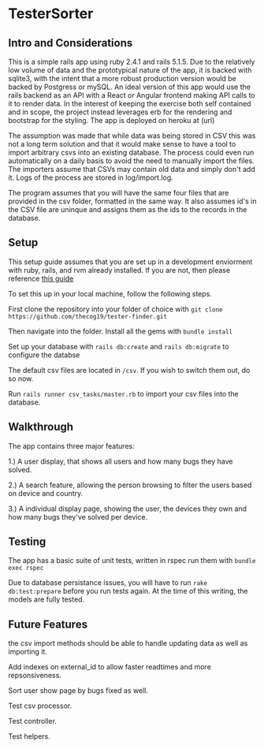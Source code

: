 # TesterSorter

## Intro and Considerations 

This is a simple rails app using ruby 2.4.1 and rails  5.1.5. Due to the relatively low volume of data and the prototypical nature of the app, it is backed with sqlite3, with the intent that a more robust production version would be backed by Postgress or mySQL. An ideal version of this app would use the rails backend as an API with a React or Angular frontend making API calls to it to render data. In the interest of keeping the exercise both self contained and in scope, the project instead leverages erb for the rendering and bootstrap for the styling. The app is deployed on heroku at (url)

The assumption was made that while data was being stored in CSV this was not a long term solution and that it would make sense to have a tool to import arbitrary csvs into an existing database. The process could even run automatically on a daily basis to avoid the need to manually import the files. The importers assume that CSVs may contain old data and simply don't add it. Logs of the process are stored in log/import.log. 

The program assumes that you will have the same four files that are provided in the csv folder, formatted in the same way. It also assumes id's in the CSV file are uninque and assigns them as the ids to the records in the database. 

## Setup
This setup guide assumes that you are set up in a development enviorment with ruby, rails, and rvm already installed. If you are not, then please reference [this guide](http://railsapps.github.io/installrubyonrails-ubuntu.html)

To set this up in your local machine, follow the following steps.

First clone the repository into your folder of choice with `git clone https://github.com/thecog19/tester-finder.git`

Then navigate into the folder. Install all the gems with `bundle install`

Set up your database with `rails db:create` and `rails db:migrate` to configure the databse

The default csv files are located in `/csv`. If you wish to switch them out, do so now.

Run `rails runner csv_tasks/master.rb` to import your csv files into the database.

## Walkthrough

The app contains three major features: 

1.) A user display, that shows all users and how many bugs they have solved.

2.) A search feature, allowing the person browsing to filter the users based on device and country. 

3.) A individual display page, showing the user, the devices they own and how many bugs they've solved per device.  

## Testing

The app has a basic suite of unit tests, written in rspec run them with `bundle exec rspec`

Due to database persistance issues, you will have to run `rake db:test:prepare` before you run tests again. At the time of this writing, the models are fully tested.

## Future Features
the csv import methods should be able to handle updating data as well as importing it. 

Add indexes on external_id to allow faster readtimes and more repsonsiveness. 

Sort user show page by bugs fixed as well. 

Test csv processor.

Test controller.

Test helpers.